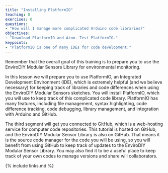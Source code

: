 ```yaml
---
title: "Installing PlatformIO"
teaching: 0
exercises: 0
questions:
- "How will I manage more complicated Arduino code libraries?"
objectives:
- "Download PlatformIO and Atom. Test PlatformIO."
keypoints:
- "PlatformIO is one of many IDEs for code development."
---
```

Remember that the overall goal of this training is to prepare you to use the EnviroDIY Modular Sensors Library for environmental monitoring.

In this lesson we will prepare you to use PlatformIO, an Integrated Development Environment (IDE), which is extremely helpful (and we believe necessary) for keeping track of libraries and code differences when using the EnviroDIY Modular Sensors sketches. You will install PlatformIO, which you will use to keep track of this complicated code library. PlatformIO has many features, including file management, syntax highlighting, code difference tracking, code debugging, library management, and integration with Arduino and GitHub.

The third segment will get you connected to GitHub, which is a web-hosting service for computer code repositories. This tutorial is hosted on GitHub, and the EnviroDIY Modular Sensor Library is also on GitHub. That means it is the source code manager for the code you will be using, so you will benefit from using GitHub to keep track of updates to the EnviroDIY Modular Sensor Library. You may also find it to be a useful place to keep track of your own codes to manage versions and share will collaborators.

{% include links.md %}
